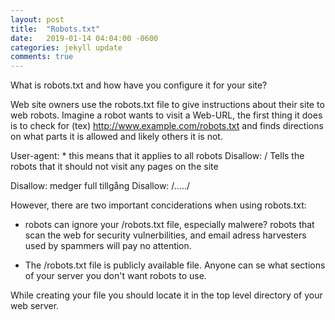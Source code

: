 ```yaml
---
layout: post
title:  "Robots.txt"
date:   2019-01-14 04:04:00 -0600
categories: jekyll update
comments: true
---
```


What is robots.txt and how have you configure it for your site?

Web site owners use the robots.txt file to give instructions about their site to web robots.
Imagine a robot wants to visit a Web-URL, the first thing it does is to check for (tex) http://www.example.com/robots.txt and finds directions on what parts it is allowed and likely others it is not. 

User-agent: *  this means that it applies to all robots
Disallow: /   Tells the robots that it should not visit any pages on the site


Disallow:     medger full tillgång
Disallow: /...../

However, there are two important conciderations when using robots.txt:
* robots can ignore your /robots.txt file, especially malwere? robots that scan the web for security vulnerbilities, and email adress harvesters used by spammers will pay no attention. 

* The /robots.txt file is publicly available file. Anyone can se what sections of your server you don't want robots to use.

While creating your file you should locate it in the top level directory of your web server.